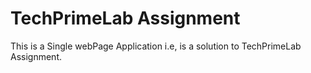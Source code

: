 # TechPrimeLab Assignment

This is a Single webPage Application i.e, is a solution to TechPrimeLab Assignment.


